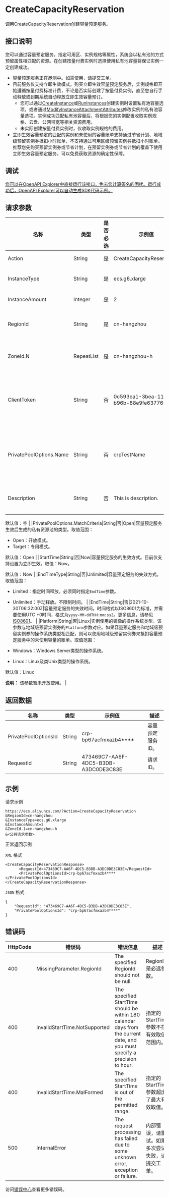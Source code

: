 # CreateCapacityReservation

调用CreateCapacityReservation创建容量预定服务。

## 接口说明

您可以通过容量预定服务，指定可用区、实例规格等属性，系统会以私有池的方式预留属性相匹配的资源。在创建按量付费实例时选择使用私有池容量将保证实例一定创建成功。

-   容量预定服务正在邀测中。如需使用，请提交工单。
-   目前服务仅支持立即生效模式。购买立即生效容量预定服务后，实例规格即开始遵循按量付费标准计费，不论是否实际创建了按量付费实例，直至您自行手动释放或到期系统自动释放立即生效容量预订。
    -   您可以通过[CreateInstance](~~25499~~)或[RunInstances](~~63440~~)创建实例时设置私有池容量选项，或者通过[ModifyInstanceAttachmentAttributes](~~190006~~)修改实例的私有池容量选项。实例成功匹配私有池容量后，将根据您的实例配置收取实例规格、云盘、公网带宽等相关资源费用。
    -   未实际创建按量付费实例时，仅收取实例规格的费用。
-   立即生效容量预定的匹配的实例和未使用的容量账单支持通过节省计划、地域级预留实例券抵扣小时账单，不支持通过可用区级预留实例券抵扣小时账单。推荐您先购买预留实例券或节省计划，在预留实例券或节省计划的覆盖下使用立即生效容量预定服务，可以免费获取资源的确定性保障。

## 调试

[您可以在OpenAPI Explorer中直接运行该接口，免去您计算签名的困扰。运行成功后，OpenAPI Explorer可以自动生成SDK代码示例。](https://api.aliyun.com/#product=Ecs&api=CreateCapacityReservation&type=RPC&version=2014-05-26)

## 请求参数

|名称|类型|是否必选|示例值|描述|
|--|--|----|---|--|
|Action|String|是|CreateCapacityReservation|系统规定参数。取值：CreateCapacityReservation |
|InstanceType|String|是|ecs.g6.xlarge|实例规格。目前仅支持为一个实例规格设置容量预定服务。 |
|InstanceAmount|Integer|是|2|在一个实例规格内，需要预留的实例的总数量。 |
|RegionId|String|是|cn-hangzhou|容量预定服务所属地域ID。您可以调用[DescribeRegions](~~2560911~~)查看最新的阿里云地域列表。 |
|ZoneId.N|RepeatList|是|cn-hangzhou-h|容量预定服务所属地域下的可用区ID。目前仅支持在一个可用区下创建容量预定服务。 |
|ClientToken|String|否|0c593ea1-3bea-11e9-b96b-88e9fe637760|保证请求幂等性。从您的客户端生成一个参数值，确保不同请求间该参数值唯一。`ClientToken`只支持ASCII字符，且不能超过64个字符。更多信息，请参见[如何保证幂等性](~~25693~~)。 |
|PrivatePoolOptions.Name|String|否|crpTestName|容量预定服务的名称。长度为2~128个英文或中文字符。必须以大小写字母或中文开头，不能以`http://`和`https://`开头。可以包含数字、半角冒号（:）、下划线（\_）或者连字符（-）。 |
|Description|String|否|This is description.|容量预定服务的描述信息。长度为2~256个英文或中文字符，不能以`http://`和`https://`开头。

 默认值：空 |
|PrivatePoolOptions.MatchCriteria|String|否|Open|容量预定服务生效后生成的私有资源池的类型。取值范围：

 -   Open：开放模式。
-   Target：专用模式。

 默认值：Open |
|StartTime|String|否|Now|容量预定服务的生效方式。目前仅支持设置为立即生效。取值：Now。

 默认值：Now |
|EndTimeType|String|否|Unlimited|容量预定服务的失效方式。取值范围：

 -   Limited：指定时间释放。必须同时指定`EndTime`参数。
-   Unlimited：手动释放。不限制时间。 |
|EndTime|String|否|2021-10-30T06:32:00Z|容量预定服务的失效时间。时间格式以ISO8601为标准，并需要使用UTC +0时间，格式为`yyyy-MM-ddTHH:mm:ssZ`。更多信息，请参见[ISO8601](~~25696~~)。 |
|Platform|String|否|Linux|实例使用的镜像的操作系统类型。该参数与地域级预留实例券的`Platform`参数对应。如果容量预定服务和地域级预留实例券的操作系统类型相匹配，则可以使用地域级预留实例券来抵扣容量预定服务中的未使用容量的账单。取值范围：

 -   Windows：Windows Server类型的操作系统。
-   Linux：Linux及类Unix类型的操作系统。

 默认值：Linux

 **说明：** 该参数暂未开放使用。 |

## 返回数据

|名称|类型|示例值|描述|
|--|--|---|--|
|PrivatePoolOptionsId|String|crp-bp67acfmxazb4\*\*\*\*|容量预定服务ID。 |
|RequestId|String|473469C7-AA6F-4DC5-B3DB-A3DC0DE3C83E|请求ID。 |

## 示例

请求示例

```
https://ecs.aliyuncs.com/?Action=CreateCapacityReservation
&RegionId=cn-hangzhou
&InstanceType=ecs.g6.xlarge
&InstanceAmount=2
&ZoneId.1=cn-hangzhou-h
&<公共请求参数>
```

正常返回示例

`XML` 格式

```
<CreateCapacityReservationResponse>
      <RequestId>473469C7-AA6F-4DC5-B3DB-A3DC0DE3C83E</RequestId>
      <PrivatePoolOptionsId>crp-bp67acfmxazb4****</PrivatePoolOptionsId>
</CreateCapacityReservationResponse>
```

`JSON` 格式

```
{
    "RequestId": "473469C7-AA6F-4DC5-B3DB-A3DC0DE3C83E",
    "PrivatePoolOptionsId": "crp-bp67acfmxazb4****"
}
```

## 错误码

|HttpCode|错误码|错误信息|描述|
|--------|---|----|--|
|400|MissingParameter.RegionId|The specified RegionId should not be null.|RegionId是必选参数。|
|400|InvalidStartTime.NotSupported|The specified StartTime should be within 180 calendar days from the current date, and you must specify a precision to hour.|指定的StartTime参数不在有效取值范围内。|
|400|InvalidStartTime.MalFormed|The specified StartTime is out of the permitted range.|指定的StartTime参数超出了最大有效取值。|
|500|InternalError|The request processing has failed due to some unknown error, exception or failure.|内部错误，请重试。如果多次尝试失败，请提交工单。|

访问[错误中心](https://error-center.aliyun.com/status/product/Ecs)查看更多错误码。

